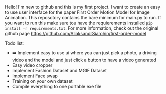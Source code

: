 Hello! I'm new to github and this is my first project. I want to create an easy to use user interface for the paper First Order Motion Model for Image Animation. This reposotory contains the bare minimum for main.py to run. If you want to run this make sure tou have the requierements installed ```pip install -r requirements.txt```. For more information, check out the original github page https://github.com/AliaksandrSiarohin/first-order-model

Todo list:
- ➡️ Implement easy to use ui where you can just pick a photo, a driving video and the model and just click a button to have a video generated
- Easy video cropper 
- Implement Fashion Dataset and MGIF Dataset
- Implement Face swap
- Training on your own dataset
- Compile everything to one portable exe file

